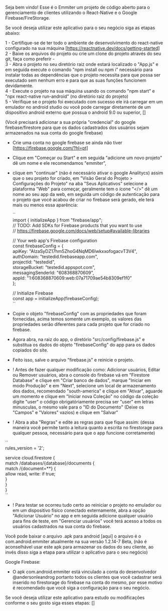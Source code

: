 Seja bem vindo! Esse é o Emmiter um projeto de código aberto para o gerenciamento de clientes utilizando o React-Native e o Google Firebase/FireStorage.

Se você deseja utilizar este aplicativo para o seu negócio siga as etapas abaixo:

1 - Certifique-se de ter todo o ambiente de desenvolvimento do react-native configurado na sua máquina [https://reactnative.dev/docs/getting-started]  
2 - Baixe os arquivos do projeto ou crie um clone do projeto através do seu git, faça como preferir -  
3 - Abra o projeto no seu diretório raiz onde estará localizado o "App.js" e em seguida execute o comando "npm install ou npm i" necessário para instalar
todas as dependências que o projeto necessita para que possa ser executado sem nenhum erro e para que as suas funções funcionem devidamente.  
4 - Execute o projeto na sua máquina usando os comando "npm start" e "npx react-native run-android" (no diretório raiz do projeto)  
5 - Verifique se o projeto foi executado com sucesso ele irá carregar em um emulador no android studio ou você pode carregar diretamente de um dispositivo
android externo que possua o android 9.0 ou superior, []    

(Você precisará adicionar a sua própria "credencial" do google firebase/firestore para que os dados cadastrados dos usuários sejam armazenados na sua conta do
google firebase)

- Crie uma conta no google firebase se ainda não tiver [https://firebase.google.com/?hl=pt]
- Clique em "Começar ou Start" e em seguida "adicione um novo projeto" dê um nome e ele recomendamos "emmiter",  
- clique em "continuar" (não é necessário ativar o google Analitycs) assim que o seu projeto for criado, em "Visão Geral do Projeto > Configurações do Projeto"
  na aba "Seus Aplicativos" selecione a plataforma "Web" para começar, geralmente tem o ícone "</>" dê um nome ao seu app da web, em seguida um código de autenticação
  para o projeto que você acabou de criar no firebase será gerado, ele terá mais ou menos essa aparência:  

  ``  
   import { initializeApp } from "firebase/app";  
   // TODO: Add SDKs for Firebase products that you want to use  
   // https://firebase.google.com/docs/web/setup#available-libraries  
   
   // Your web app's Firebase configuration  
   const firebaseConfig = {  
     apiKey: "AIzaSyDZ17hm5ZhoG4NqMD6IwkxxofogacvT3V4",  
     authDomain: "testedid.firebaseapp.com",  
     projectId: "testedid",  
     storageBucket: "testedid.appspot.com",  
     messagingSenderId: "608368870609",  
     appId: "1:608368870609:web:07a71709ae54b8309ef1f0"  
   };  
   
   // Initialize Firebase  
   const app = initializeApp(firebaseConfig);  
  ``  
  
- Copie o objeto "firebaseConfig" com as propriedades que foram fornecidas, acima temos somente um exemplo, os valores das propriedades serão diferentes para cada
  projeto que for criado no firebase.  
  
- Agora abra, na raiz do app, o diretório "src/config/firebase.js" e substitua os dados do objeto "firebaseConfig" do app para os dados copiados do site.
- Feito isso, salve o arquivo "firebase.js" e reinicie o projeto.  

- ! Antes de fazer qualquer modificação como: Adicionar usuários, Editar ou Remover usuários, abra o console do firebase vá em "Firestore Database" e clique em
  "Criar banco de dados", marque "Iniciar em modo Produção" e em "Next", selecione um local de armazenamento dos dados, recomendado "south-america" e clique em "Ativar",
  aguarde um momento e clique em "Iniciar nova Coleção" no código da coleção digite "user" o código obrigatóriamente precisa ser "user" em letras minusculas, o mesmo vale
  para o "ID do Documento" (Deixe os "Campos" e "Valores" vazios) e clique em "Salvar"  

- ! Abra a aba "Regras" e edite as regras para que fique assim:
  (dessa maneira você permite tanto a leitura quanto a escrita no firestorage para qualquer pessoa, necessário para que o app funcione corretamente)  
  
``  
   rules_version = '2';  
   
   service cloud.firestore {  
     match /databases/{database}/documents {  
       match /{document=**} {  
         allow read, write: if true;  
       }  
     }  
   }  
``  

- ! Para testar se ocorreu tudo certo ao reiniciar o projeto no emulador ou em um dispositivo físico conectado externamente, abra a opção "Adicionar Usuário" no app
  e em seguida adicione qualquer usuário para fins de teste, em "Gerenciar usuários" você terá acesso a todos os usuários cadastrados na sua conta do firebase.  
   
Você pode baixar o arquivo .apk para android [aqui] o arquivo é o com.android.emmiter atualmente na sua versão 1.2.14-7 Beta,
(não é aconselhável usar este apk para armazenar os dados do seu cliente, ao invés disso siga a etapa para utilizar o aplicativo para o seu negócio)  

Google Firebase: 
- O apk com.android.emmiter está vinculado a conta do desenvolvedor @andersonleandrog portanto todos os clientes que você cadastrar será
  inserido no firestorage do firebase na conta do mesmo, por esse motivo é recomendado que você siga a configuração para o seu negócio.  
  
Se você deseja utilizar este aplicativo para estudo ou modificações conforme o seu gosto siga esses etapas: []  
